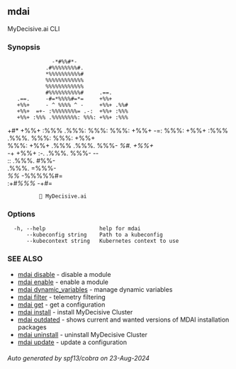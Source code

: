 ## mdai

MyDecisive.ai CLI

### Synopsis


                  -*#%%#*-                
                .#%%%%%%%%#.              
                *%%%%%%%%%%#              
                %%%%%%%%%%%%              
                %%%%%%%%%%%%              
                #%%%%%%%%%%#     .==.     
       .==.     -#=*%%%%#=*=     +%%+     
       +%%+     - ^ %%%% ^ -     +%%+ .%%#
       +%%+  =+- :%%%%%%%%= .-:  +%%+ :%%%
       +%%+ :%%% .%%%%%%%%: %%%: +%%+ :%%%
  +#*  +%%+ :%%% .%%%: %%%: %%%: +%%+  -=:
  %%%: +%%+ :%%% .%%%. %%%: %%%: +%%+     
  %%%: +%%+ .%%% .%%%. %%%- *%#. +%%+     
  -*+  +%%+  :-. .%%%. %%%-       --      
        ::       .%%%. #%%-               
                 .%%%. =%%%-              
                 *%%*   -%%%%%#=          
            :+*#%%%*      -+*#*=          
                
              🐙 MyDecisive.ai  
  


### Options

```
  -h, --help                 help for mdai
      --kubeconfig string    Path to a kubeconfig
      --kubecontext string   Kubernetes context to use
```

### SEE ALSO

* [mdai disable](mdai_disable.md)	 - disable a module
* [mdai enable](mdai_enable.md)	 - enable a module 
* [mdai dynamic_variables](mdai_dynamic_variables.md)	- manage dynamic variables
* [mdai filter](mdai_filter.md)	 - telemetry filtering
* [mdai get](mdai_get.md)	 - get a configuration
* [mdai install](mdai_install.md)	 - install MyDecisive Cluster
* [mdai outdated](mdai_outdated.md)	 - shows current and wanted versions of MDAI installation packages
* [mdai uninstall](mdai_uninstall.md)	 - uninstall MyDecisive Cluster
* [mdai update](mdai_update.md)	 - update a configuration

###### Auto generated by spf13/cobra on 23-Aug-2024
